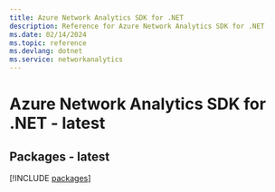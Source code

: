 ```yaml
---
title: Azure Network Analytics SDK for .NET
description: Reference for Azure Network Analytics SDK for .NET
ms.date: 02/14/2024
ms.topic: reference
ms.devlang: dotnet
ms.service: networkanalytics
---
```

# Azure Network Analytics SDK for .NET - latest
## Packages - latest
[!INCLUDE [packages](network-analytics-index.md)]